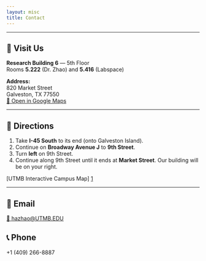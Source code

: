 ```yaml
---
layout: misc
title: Contact
---
```


---
## 📍 Visit Us

**Research Building 6** — 5th Floor  
Rooms **5.222** (Dr. Zhao) and **5.416** (Labspace)

**Address:**  
820 Market Street  
Galveston, TX 77550  
[📍 Open in Google Maps](https://www.google.com/maps/search/?api=1&query=820+Market+St,+Galveston,+TX+77550)

---
## 🚗 Directions

1. Take **I-45 South** to its end (onto Galveston Island).  
2. Continue on **Broadway Avenue J** to **9th Street**.  
3. Turn **left** on 9th Street.
4. Continue along 9th Street until it ends at **Market Street**. Our building will be on your right.

[UTMB Interactive Campus Map] [1]

---
## 📧 Email  
[📧 hazhao@UTMB.EDU](mailto:hazhao@utmb.edu)
## 📞 Phone
+1 (409) 266-8887

[1]: https://www.utmb.edu/map/
